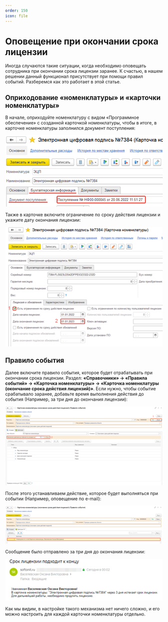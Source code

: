 ```yaml
---
order: 150
icon: file
---
```


# Оповещение при окончании срока лицензии

Иногда случаются такие ситуации, когда необходимо оповещать сотрудника при окончании срока лицензии заранее. К счастью, в нашем решении данный функционал присутствует при помощи правил событий. Разберемся как это работает в этой статье.

## Оприходование «номенклатуры» и «карточки номенклатуры»

В начале, оприходуйте номенклатуру с видом «Программное обеспечение» с созданной карточкой номенклатуры, чтобы в итоге, в карточке номенклатуры заполнился документ поступления:

![01_ОповещениеПриОкончанияхСрока](static/01_ОповещениеПриОкончанияхСрока.png)

Также в карточке включите ограничение по сроку действия лицензии и укажите дату окончания лицензии:

![02_ОповещениеПриОкончанияхСрока](static/02_ОповещениеПриОкончанияхСрока.png)

## Правило события

Далее включите правило события, которое будет отрабатывать при окончании срока лицензии. Раздел: **«Справочники» -> «Правила событий» -> «Карточка номенклатуры» -> «Карточка номенклатуры (окончание срока действия лицензий)»**. Если нужно, чтобы событие срабатывало заранее, добавьте время выполнения действия до события (Например, за три дня до окончания лицензии):

![03_ОповещениеПриОкончанияхСрока](static/03_ОповещениеПриОкончанияхСрока.png)

После этого устанавливаем действие, которое будет выполняться при событии (Например, оповещение по e-mail):

![04_ОповещениеПриОкончанияхСрока](static/04_ОповещениеПриОкончанияхСрока.png)

Cообщение было отправлено за три дня до окончания лицензии:

![05_ОповещениеПриОкончанияхСрока](static/05_ОповещениеПриОкончанияхСрока.png)

Как мы видим, в настройке такого механизма нет ничего сложно, и его можно настроить для каждой карточки номенклатуры отдельно.

